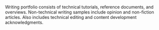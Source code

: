 Writing portfolio consists of technical tutorials, reference documents, and overviews. Non-technical writing samples include opinion and non-fiction articles. Also includes technical editing and content development acknowledgments.